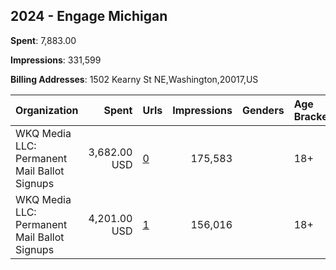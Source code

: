 ## 2024 - Engage Michigan 
**Spent**: 7,883.00

**Impressions**: 331,599

**Billing Addresses**: 1502 Kearny St NE,Washington,20017,US

|Organization|Spent|Urls|Impressions|Genders|Age Brackets|Country Codes|
|:---|---:|:---|---:|:---|:---|:---|
|WKQ Media LLC: Permanent Mail Ballot Signups|3,682.00 USD|[0](https://www.snap.com/political-ads/asset/6e19dff33c0e8d6b5c2b1d63d0263851eaf3df4e04adbd14e7f0328867fc606c?mediaType=mp4)|175,583||18+|united states|
|WKQ Media LLC: Permanent Mail Ballot Signups|4,201.00 USD|[1](https://www.snap.com/political-ads/asset/13f7b0629011093b1d30d890b7bf7ee6b2989dd9f7cbeba4f241b0514d6ac188?mediaType=mp4)|156,016||18+|united states|
